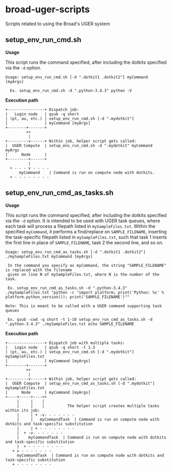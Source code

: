 # broad-uger-scripts
Scripts related to using the Broad's UGER system

## setup_env_run_cmd.sh

**Usage**

This script runs the command specified, after including the dotkits specified via the `-d` option.

    Usage: setup_env_run_cmd.sh [-d ".dotkit1 .dotkit2"] myCommand [myArgs]
  
      Ex. setup_env_run_cmd.sh -d ".python-3.4.3" python -V

**Execution path**

    +----------------+ Dispatch job:                                                                  
    |   Login node   | qsub -q short                                                     
    | (pt, au, etc.) | setup_env_run_cmd.sh [-d ".mydotkit"]                             
    |                | myCommand [myArgs]                                                
    +--------+-------+                                                                   
             ++                                                                          
              |                                                                          
    +---------v------+ Within job, helper script gets called:                                                                  
    |  UGER Compute  | setup_env_run_cmd.sh -d ".mydotkit" myCommand myArgs              
    |      Node      |                                                                   
    +---------+------+                                                                   
              |                                                                          
      + - - - v - - - -                                                                  
          myCommand    | Command is run on compute node with dotkits.                                                             
      + - - - - - - - -                                                                                                                          
      
## setup_env_run_cmd_as_tasks.sh

**Usage**

This script runs the command specified, after including the dotkits specified via the `-d` option.
It is intended to be used with UGER task queues, where each task will process a filepath listed in `mySampleFiles.txt`.
Within the specified `myCommand`, it performs a find/replace on `SAMPLE_FILENAME`, inserting the task-specific
filepath listed in `mySampleFiles.txt`, such that task 1 inserts the first line in place of `SAMPLE_FILENAME`, task 2 the second line, and so on.

    Usage: setup_env_run_cmd_as_tasks.sh [-d ".dotkit1 .dotkit2"] ./mySampleFiles.txt myCommand [myArgs]

     In the command you specify as myCommand, the string "SAMPLE_FILENAME" is replaced with the filename
     given on line N of mySampleFiles.txt, where N is the number of the task.

     Ex. setup_env_run_cmd_as_tasks.sh -d ".python-3.4.3" ./mySampleFiles.txt "python -c "import platform; print('Python: %s' % platform.python_version()); print('SAMPLE_FILENAME')""

    Note: This is meant to be called with a UGER command supporting task queues

     Ex. qsub -cwd -q short -t 1-10 setup_env_run_cmd_as_tasks.sh -d ".python-3.4.3" ./mySampleFiles.txt echo SAMPLE_FILENAME

**Execution path**

    +----------------+ Dispatch job with multiple tasks:                                                                    
    |   Login node   | qsub -q short -t 1-3                                               
    | (pt, au, etc.) | setup_env_run_cmd.sh [-d ".mydotkit"] mySampleFiles.txt            
    |                | myCommand [myArgs]                                                 
    +--------+-------+                                                                    
             ++                                                                           
              |                                                                           
    +---------v------+ Within job, helper script gets called:                                                                   
    |  UGER Compute  | setup_env_run_cmd_as_tasks.sh [-d ".mydotkit"] mySampleFiles.txt   
    |      Node      | myCommand [myArgs]                                                 
    +----+-----+----++                                                                    
         |     |    |                                                                     
         |     |    |          The helper script creates multiple tasks within its job:                                                      
         |     | + -v- - - - - - -                                                        
         |     |   myCommandTask  | Command is run on compute node with dotkits and task-specific substitution
         |     | + - - - - - - - -                                                        
         |  + -v- - - - - - -                                                             
         |    myCommandTask  | Command is run on compute node with dotkits and task-specific substitution
         |  + - - - - - - - -                                                             
       + v - - - - - - -                                                                  
         myCommandTask  | Command is run on compute node with dotkits and task-specific substitution
       + - - - - - - - -                                                                                                                       
